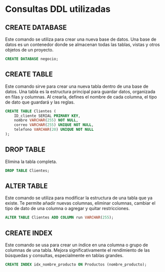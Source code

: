 # Consultas DDL utilizadas

## CREATE DATABASE
Este comando se utiliza para crear una nueva base de datos. Una base de datos es un contenedor donde se almacenan todas las tablas, vistas y otros objetos de un proyecto.

```SQL
CREATE DATABASE negocio;
```

## CREATE TABLE
Este comando sirve para crear una nueva tabla dentro de una base de datos. Una tabla es la estructura principal para guardar datos, organizada en filas y columnas. Al crearla, defines el nombre de cada columna, el tipo de dato que guardará y las reglas.

```SQL
CREATE TABLE Clientes (
    ID_cliente SERIAL PRIMARY KEY,
    nombre VARCHAR(255) NOT NULL,
    correo VARCHAR(255) UNIQUE NOT NULL,
    telefono VARCHAR(20) UNIQUE NOT NULL
);
```

## DROP TABLE
Elimina la tabla completa.

```SQL
DROP TABLE Clientes;
```

## ALTER TABLE
Este comando se utiliza para modificar la estructura de una tabla que ya existe. Te permite añadir nuevas columnas, eliminar columnas, cambiar el tipo de dato de una columna o agregar y quitar restricciones. 

```SQL
ALTER TABLE Clientes ADD COLUMN run VARCHAR(255);
```

## CREATE INDEX
Este comando se usa para crear un índice en una columna o grupo de columnas de una tabla. Mejora significativamente el rendimiento de las búsquedas y consultas, especialmente en tablas grandes.

```SQL
CREATE INDEX idx_nombre_producto ON Productos (nombre_producto);
```